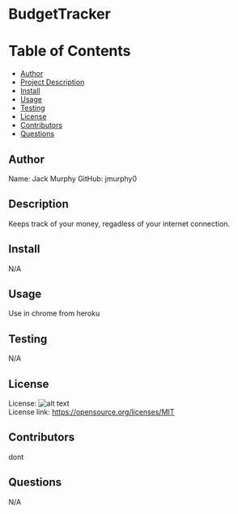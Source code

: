 
  # BudgetTracker

  # Table of Contents
  * [Author](##Author)
  * [Project Description](##Description)
  * [Install](##Install)
  * [Usage](##Usage)
  * [Testing](##Testing)
  * [License](##License)
  * [Contributors](##Contributors)
  * [Questions](##Questions)
   
  
  ## Author 
  Name: Jack Murphy 
  GitHub: jmurphy0

  ## Description 
  Keeps track of your money, regadless of your internet connection. 

  ## Install 
  N/A 

  ## Usage 
  Use in chrome from heroku

  ## Testing 
  N/A

  ## License 
  License:   ![alt text](https://img.shields.io/badge/License-MIT-yellow.svg)  
  License link: https://opensource.org/licenses/MIT

  ## Contributors 
  dont

  ## Questions 
  N/A
